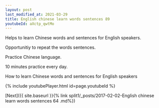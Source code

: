 ```yaml
---
layout: post
last_modified_at: 2021-03-29
title: English chinese learn words sentences 89 
youtubeId: aXctp_qwtMo
---
```

 
 
Helps to learn Chinese words and sentences for English speakers.

Opportunitiy to repeat the words sentences. 

Practice Chinese language. 
 
10 minutes practice every day. 
 
How to learn Chinese words and sentences for English speakers 
 
{% include youtubePlayer.html id=page.youtubeId %}
 
 
[Next]({{ site.baseurl }}{% link  split1/_posts/2017-02-02-English chinese learn words sentences 64 .md%})
 
